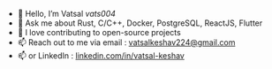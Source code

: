 - 👋 Hello, I’m Vatsal _vats004_
- 🌱 Ask me about Rust, C/C++, Docker, PostgreSQL, ReactJS, Flutter
- 👀 I love contributing to open-source projects
- 📫 Reach out to me via email : vatsalkeshav224@gmail.com
- 📫 or LinkedIn : [linkedin.com/in/vatsal-keshav](linkedin.com/in/vatsal-keshav)
